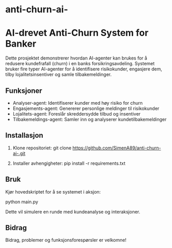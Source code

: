# anti-churn-ai-
# AI-drevet Anti-Churn System for Banker

Dette prosjektet demonstrerer hvordan AI-agenter kan brukes for å redusere kundefrafall (churn) i en banks forsikringsavdeling. Systemet bruker fire typer AI-agenter for å identifisere risikokunder, engasjere dem, tilby lojalitetsinsentiver og samle tilbakemeldinger.

## Funksjoner

- Analyser-agent: Identifiserer kunder med høy risiko for churn
- Engasjements-agent: Genererer personlige meldinger til risikokunder
- Lojalitets-agent: Foreslår skreddersydde tilbud og insentiver
- Tilbakemeldings-agent: Samler inn og analyserer kundetilbakemeldinger

## Installasjon

1. Klone repositoriet:
git clone https://github.com/SimenA89/anti-churn-ai-.git

2. Installer avhengigheter:
pip install -r requirements.txt

## Bruk

Kjør hovedskriptet for å se systemet i aksjon:

python main.py

Dette vil simulere en runde med kundeanalyse og interaksjoner.

## Bidrag

Bidrag, problemer og funksjonsforespørsler er velkomne!

